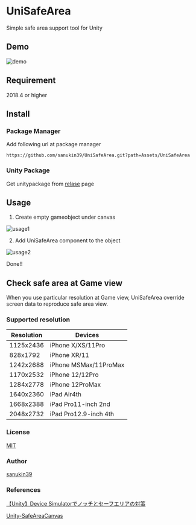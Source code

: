 # UniSafeArea
Simple safe area support tool for Unity

## Demo
![demo](https://github.com/sanukin39/UniSafeArea/blob/master/images/demo.gif)

## Requirement
2018.4 or higher

## Install
### Package Manager
Add following url at package manager

`https://github.com/sanukin39/UniSafeArea.git?path=Assets/UniSafeArea`

### Unity Package
Get unitypackage from [relase](https://github.com/sanukin39/UniSafeArea/releases/) page

## Usage
1. Create empty gameobject under canvas

![usage1](https://github.com/sanukin39/UniSafeArea/blob/master/images/usage01.png)

2. Add UniSafeArea component to the object

![usage2](https://github.com/sanukin39/UniSafeArea/blob/master/images/usage02.png)

Done!!

## Check safe area at Game view
When you use particular resolution at Game view, UniSafeArea override screen data to reproduce safe area view.

### Supported resolution

| Resolution | Devices |
| ------------- | ------------- |
| 1125x2436 | iPhone X/XS/11Pro|
| 828x1792 | iPhone XR/11 |
| 1242x2688 | iPhone MSMax/11ProMax |
| 1170x2532 | iPhone 12/12Pro |
| 1284x2778 | iPhone 12ProMax |
| 1640x2360 | iPad Air4th |
| 1668x2388 | iPad Pro11-inch 2nd |
| 2048x2732 | iPad Pro12.9-inch 4th |

### License
[MIT](https://github.com/sanukin39/UniSafeArea/blob/master/LICENSE.md)

### Author
[sanukin39](https://github.com/sanukin39)

### References
[【Unity】Device Simulatorでノッチとセーフエリアの対策](http://tsubakit1.hateblo.jp/entry/2019/10/30/235150)

[Unity-SafeAreaCanvas](https://github.com/nkjzm/Unity-SafeAreaCanvas)
